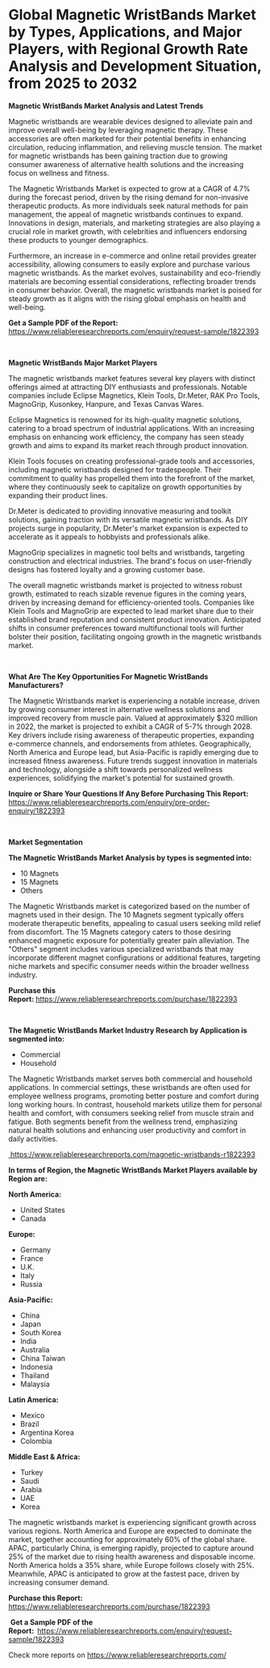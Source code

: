 <p><h1>Global Magnetic WristBands Market by Types, Applications, and Major Players, with Regional Growth Rate Analysis and Development Situation, from 2025 to 2032</h1></p><p><strong>Magnetic WristBands Market Analysis and Latest Trends</strong></p>
<p><p>Magnetic wristbands are wearable devices designed to alleviate pain and improve overall well-being by leveraging magnetic therapy. These accessories are often marketed for their potential benefits in enhancing circulation, reducing inflammation, and relieving muscle tension. The market for magnetic wristbands has been gaining traction due to growing consumer awareness of alternative health solutions and the increasing focus on wellness and fitness.</p><p>The Magnetic Wristbands Market is expected to grow at a CAGR of 4.7% during the forecast period, driven by the rising demand for non-invasive therapeutic products. As more individuals seek natural methods for pain management, the appeal of magnetic wristbands continues to expand. Innovations in design, materials, and marketing strategies are also playing a crucial role in market growth, with celebrities and influencers endorsing these products to younger demographics.</p><p>Furthermore, an increase in e-commerce and online retail provides greater accessibility, allowing consumers to easily explore and purchase various magnetic wristbands. As the market evolves, sustainability and eco-friendly materials are becoming essential considerations, reflecting broader trends in consumer behavior. Overall, the magnetic wristbands market is poised for steady growth as it aligns with the rising global emphasis on health and well-being.</p></p>
<p><strong>Get a Sample PDF of the Report:&nbsp;</strong> <a href="https://www.reliableresearchreports.com/enquiry/request-sample/1822393?utm_campaign=3190&utm_medium=2&utm_source=Github&utm_content=ia&utm_term=04042025&utm_id=magnetic-wristbands">https://www.reliableresearchreports.com/enquiry/request-sample/1822393</a></p>
<p>&nbsp;</p>
<p><strong>Magnetic WristBands Major Market Players</strong></p>
<p><p>The magnetic wristbands market features several key players with distinct offerings aimed at attracting DIY enthusiasts and professionals. Notable companies include Eclipse Magnetics, Klein Tools, Dr.Meter, RAK Pro Tools, MagnoGrip, Kusonkey, Hanpure, and Texas Canvas Wares.</p><p>Eclipse Magnetics is renowned for its high-quality magnetic solutions, catering to a broad spectrum of industrial applications. With an increasing emphasis on enhancing work efficiency, the company has seen steady growth and aims to expand its market reach through product innovation.</p><p>Klein Tools focuses on creating professional-grade tools and accessories, including magnetic wristbands designed for tradespeople. Their commitment to quality has propelled them into the forefront of the market, where they continuously seek to capitalize on growth opportunities by expanding their product lines.</p><p>Dr.Meter is dedicated to providing innovative measuring and toolkit solutions, gaining traction with its versatile magnetic wristbands. As DIY projects surge in popularity, Dr.Meter's market expansion is expected to accelerate as it appeals to hobbyists and professionals alike.</p><p>MagnoGrip specializes in magnetic tool belts and wristbands, targeting construction and electrical industries. The brand's focus on user-friendly designs has fostered loyalty and a growing customer base.</p><p>The overall magnetic wristbands market is projected to witness robust growth, estimated to reach sizable revenue figures in the coming years, driven by increasing demand for efficiency-oriented tools. Companies like Klein Tools and MagnoGrip are expected to lead market share due to their established brand reputation and consistent product innovation. Anticipated shifts in consumer preferences toward multifunctional tools will further bolster their position, facilitating ongoing growth in the magnetic wristbands market.</p></p>
<p>&nbsp;</p>
<p><strong>What Are The Key Opportunities For Magnetic WristBands Manufacturers?</strong></p>
<p><p>The Magnetic Wristbands market is experiencing a notable increase, driven by growing consumer interest in alternative wellness solutions and improved recovery from muscle pain. Valued at approximately $320 million in 2022, the market is projected to exhibit a CAGR of 5-7% through 2028. Key drivers include rising awareness of therapeutic properties, expanding e-commerce channels, and endorsements from athletes. Geographically, North America and Europe lead, but Asia-Pacific is rapidly emerging due to increased fitness awareness. Future trends suggest innovation in materials and technology, alongside a shift towards personalized wellness experiences, solidifying the market's potential for sustained growth.</p></p>
<p><strong>Inquire or Share Your Questions If Any Before Purchasing This Report:</strong> <a href="https://www.reliableresearchreports.com/enquiry/pre-order-enquiry/1822393?utm_campaign=3190&utm_medium=2&utm_source=Github&utm_content=ia&utm_term=04042025&utm_id=magnetic-wristbands">https://www.reliableresearchreports.com/enquiry/pre-order-enquiry/1822393</a></p>
<p>&nbsp;</p>
<p><strong>Market Segmentation</strong></p>
<p><strong>The Magnetic WristBands Market Analysis by types is segmented into:</strong></p>
<p><ul><li>10 Magnets</li><li>15 Magnets</li><li>Others</li></ul></p>
<p><p>The Magnetic Wristbands market is categorized based on the number of magnets used in their design. The 10 Magnets segment typically offers moderate therapeutic benefits, appealing to casual users seeking mild relief from discomfort. The 15 Magnets category caters to those desiring enhanced magnetic exposure for potentially greater pain alleviation. The "Others" segment includes various specialized wristbands that may incorporate different magnet configurations or additional features, targeting niche markets and specific consumer needs within the broader wellness industry.</p></p>
<p><strong>Purchase this Report:&nbsp;</strong><a href="https://www.reliableresearchreports.com/purchase/1822393?utm_campaign=3190&utm_medium=2&utm_source=Github&utm_content=ia&utm_term=04042025&utm_id=magnetic-wristbands">https://www.reliableresearchreports.com/purchase/1822393</a></p>
<p>&nbsp;</p>
<p><strong>The Magnetic WristBands Market Industry Research by Application is segmented into:</strong></p>
<p><ul><li>Commercial</li><li>Household</li></ul></p>
<p><p>The Magnetic Wristbands market serves both commercial and household applications. In commercial settings, these wristbands are often used for employee wellness programs, promoting better posture and comfort during long working hours. In contrast, household markets utilize them for personal health and comfort, with consumers seeking relief from muscle strain and fatigue. Both segments benefit from the wellness trend, emphasizing natural health solutions and enhancing user productivity and comfort in daily activities.</p></p>
<p><a href="https://www.reliableresearchreports.com/magnetic-wristbands-r1822393?utm_campaign=3190&utm_medium=2&utm_source=Github&utm_content=ia&utm_term=04042025&utm_id=magnetic-wristbands">&nbsp;https://www.reliableresearchreports.com/magnetic-wristbands-r1822393</a></p>
<p><strong>In terms of Region, the Magnetic WristBands Market Players available by Region are:</strong></p>
<p>
    <p> <strong> North America: </strong>
        <ul>
            <li>United States</li>
            <li>Canada</li>
        </ul>
        </p> 
    <p> <strong> Europe: </strong>
        <ul>
            <li>Germany</li>
            <li>France</li>
            <li>U.K.</li>
            <li>Italy</li>
            <li>Russia</li>
        </ul>
        </p> 
    <p> <strong> Asia-Pacific: </strong>
        <ul>
            <li>China</li>
            <li>Japan</li>
            <li>South Korea</li>
            <li>India</li>
            <li>Australia</li>
            <li>China Taiwan</li>
            <li>Indonesia</li>
            <li>Thailand</li>
            <li>Malaysia</li>
        </ul>
        </p> 
    <p> <strong> Latin America: </strong>
        <ul>
            <li>Mexico</li>
            <li>Brazil</li>
            <li>Argentina Korea</li>
            <li>Colombia</li>
        </ul>
        </p> 
    <p> <strong> Middle East & Africa: </strong>
        <ul>
            <li>Turkey</li>
            <li>Saudi</li>
            <li>Arabia</li>
            <li>UAE</li>
            <li>Korea</li>
        </ul>
    </p>
    </p>
<p><p>The magnetic wristbands market is experiencing significant growth across various regions. North America and Europe are expected to dominate the market, together accounting for approximately 60% of the global share. APAC, particularly China, is emerging rapidly, projected to capture around 25% of the market due to rising health awareness and disposable income. North America holds a 35% share, while Europe follows closely with 25%. Meanwhile, APAC is anticipated to grow at the fastest pace, driven by increasing consumer demand.</p></p>
<p><strong>Purchase this Report: </strong><a href="https://www.reliableresearchreports.com/purchase/1822393?utm_campaign=3190&utm_medium=2&utm_source=Github&utm_content=ia&utm_term=04042025&utm_id=magnetic-wristbands">https://www.reliableresearchreports.com/purchase/1822393</a></p>
<p>&nbsp;<strong>Get a Sample PDF of the Report:&nbsp;&nbsp;</strong><a href="https://www.reliableresearchreports.com/enquiry/request-sample/1822393?utm_campaign=3190&utm_medium=2&utm_source=Github&utm_content=ia&utm_term=04042025&utm_id=magnetic-wristbands">https://www.reliableresearchreports.com/enquiry/request-sample/1822393</a></p>
<p><strong></strong></p>
<p>Check more reports on <a href="https://www.reliableresearchreports.com/?utm_campaign=3190&utm_medium=2&utm_source=Github&utm_content=ia&utm_term=04042025&utm_id=magnetic-wristbands">https://www.reliableresearchreports.com/</a></p>